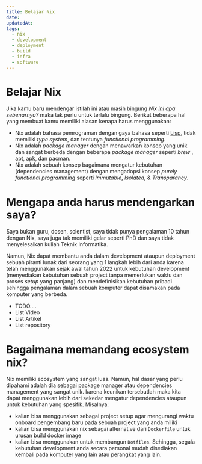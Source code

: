 ```yaml
---
title: Belajar Nix
date:
updatedAt:
tags:
  - nix
  - development
  - deployment
  - build
  - infra
  - software
---
```


# Belajar Nix

Jika kamu baru mendengar istilah ini atau masih bingung _Nix ini apa sebenarnya?_ maka tak perlu untuk terlalu bingung. Berikut beberapa hal yang membuat kamu memiliki alasan kenapa harus menggunakan:

- Nix adalah bahasa pemrograman dengan gaya bahasa seperti [Lisp](), tidak memiliki _type system_, dan tentunya _functional programming_.
- Nix adalah _package manager_ dengan menawarkan konsep yang unik dan sangat berbeda dengan beberapa _package manager_ seperti _brew_ , apt, apk, dan pacman.
- Nix adalah sebuah konsep bagaimana mengatur kebutuhan (dependencies management) dengan mengadopsi konsep _purely functional programming_ seperti _Immutable_, _Isolated_, & _Transparancy_.

# Mengapa anda harus mendengarkan saya?

Saya bukan guru, dosen, scientist, saya tidak punya pengalaman 10 tahun dengan Nix, saya juga tak memiliki gelar seperti PhD dan saya tidak menyelesaikan kuliah Teknik Informatika.

Namun, Nix dapat membantu anda dalam development ataupun deployment sebuah piranti lunak dari seorang yang 1 langkah lebih dari anda karena telah menggunakan sejak awal tahun 2022 untuk kebutuhan development (menyediakan kebutuhan sebuah project tanpa memerlukan waktu dan proses _setup_ yang panjang) dan mendefinisikan kebutuhan pribadi sehingga pengalaman dalam sebuah komputer dapat disamakan pada komputer yang berbeda.

- TODO....
- List Video
- List Artikel
- List repository

# Bagaimana memandang ecosystem nix?

Nix memiliki ecosystem yang sangat luas. Namun, hal dasar yang perlu dipahami adalah dia sebagai package manager atau dependencies management yang sangat unik. karena keunikan tersebutlah maka kita dapat menggunakan lebih dari sekedar mengatur dependencies ataupun untuk kebutuhan yang spesifik. Misalnya:

- kalian bisa menggunakan sebagai project setup agar mengurangi waktu onboard pengembang baru pada sebuah project yang anda miliki
- kalian bisa menggunakan nix sebagai alternative dari `Dockerfile` untuk urusan build docker image
- kalian bisa menggunakan untuk membangun `Dotfiles`. Sehingga, segala kebutuhan development anda secara personal mudah disediakan kembali pada komputer yang lain atau perangkat yang lain.

